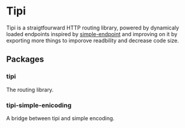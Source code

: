 # Tipi

Tipi is a straigtfourward HTTP routing library, powered by dynamicaly loaded endpoints 
inspired by [simple-endpoint]('https://github.com/SimonBackx/simple-endpoints') 
and improving on it by exporting more things to imporove readbility and decrease 
code size.

## Packages

### tipi

The routing library.

### tipi-simple-enicoding

A bridge between tipi and simple encoding.
